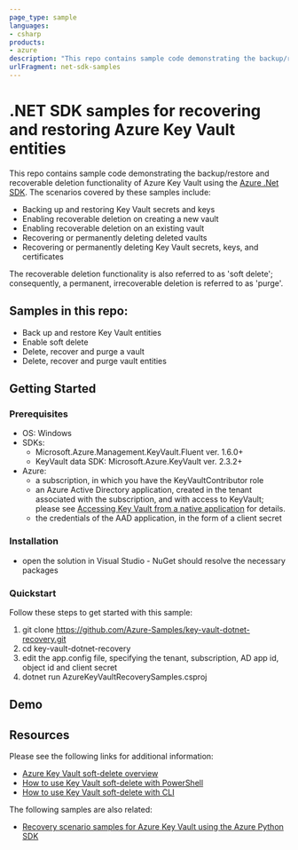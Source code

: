 ```yaml
---
page_type: sample
languages:
- csharp
products:
- azure
description: "This repo contains sample code demonstrating the backup/restore and recoverable deletion functionality of Azure Key Vault using the Azure .NET SDK."
urlFragment: net-sdk-samples
---
```


# .NET SDK samples for recovering and restoring Azure Key Vault entities 

This repo contains sample code demonstrating the backup/restore and recoverable deletion functionality of Azure Key Vault using the [Azure .Net SDK](https://docs.microsoft.com/dotnet/api/overview/azure/key-vault?view=azure-dotnet). The scenarios covered by these samples include:

* Backing up and restoring Key Vault secrets and keys
* Enabling recoverable deletion on creating a new vault
* Enabling recoverable deletion on an existing vault
* Recovering or permanently deleting deleted vaults
* Recovering or permanently deleting Key Vault secrets, keys, and certificates

The recoverable deletion functionality is also referred to as 'soft delete'; consequently, a permanent, irrecoverable deletion is referred to as 'purge'.

## Samples in this repo:

* Back up and restore Key Vault entities
* Enable soft delete
* Delete, recover and purge a vault
* Delete, recover and purge vault entities

## Getting Started

### Prerequisites

- OS: Windows
- SDKs:
    - Microsoft.Azure.Management.KeyVault.Fluent ver. 1.6.0+
    - KeyVault data SDK: Microsoft.Azure.KeyVault ver. 2.3.2+
- Azure:
    - a subscription, in which you have the KeyVaultContributor role
    - an Azure Active Directory application, created in the tenant associated with the subscription, and with access to KeyVault; please see [Accessing Key Vault from a native application](https://blogs.technet.microsoft.com/kv/2016/09/17/accessing-key-vault-from-a-native-application) for details.
    - the credentials of the AAD application, in the form of a client secret 
    

### Installation

- open the solution in Visual Studio - NuGet should resolve the necessary packages


### Quickstart
Follow these steps to get started with this sample:

1. git clone https://github.com/Azure-Samples/key-vault-dotnet-recovery.git
2. cd key-vault-dotnet-recovery
4. edit the app.config file, specifying the tenant, subscription, AD app id, object id and client secret
5. dotnet run AzureKeyVaultRecoverySamples.csproj


## Demo


## Resources

Please see the following links for additional information:

- [Azure Key Vault soft-delete overview](https://docs.microsoft.com/azure/key-vault/key-vault-ovw-soft-delete)
- [How to use Key Vault soft-delete with PowerShell](https://docs.microsoft.com/azure/key-vault/key-vault-soft-delete-powershell)
- [How to use Key Vault soft-delete with CLI](https://docs.microsoft.com/azure/key-vault/key-vault-soft-delete-cli)

The following samples are also related:

- [Recovery scenario samples for Azure Key Vault using the Azure Python SDK](https://azure.microsoft.com/resources/samples/key-vault-recovery-python/)

